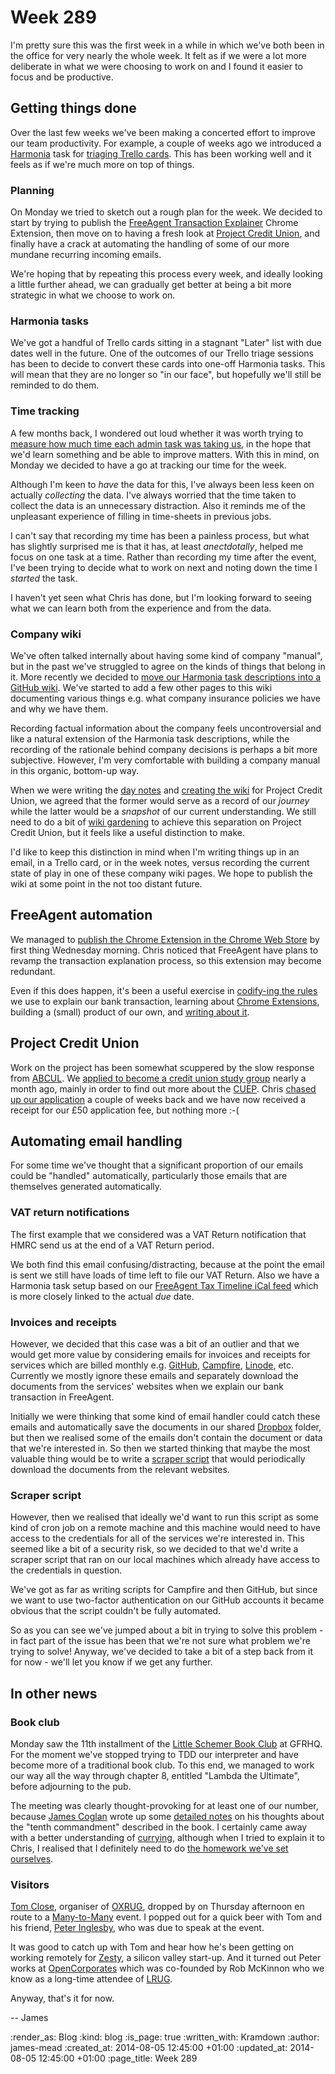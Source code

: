 Week 289
========

I'm pretty sure this was the first week in a while in which we've both been in the office for very nearly the whole week. It felt as if we were a lot more deliberate in what we were choosing to work on and I found it easier to focus and be productive.

## Getting things done

Over the last few weeks we've been making a concerted effort to improve our team productivity. For example, a couple of weeks ago we introduced a [Harmonia][] task for [triaging Trello cards][]. This has been working well and it feels as if we're much more on top of things.

### Planning

On Monday we tried to sketch out a rough plan for the week. We decided to start by trying to publish the [FreeAgent Transaction Explainer][] Chrome Extension, then move on to having a fresh look at [Project Credit Union][], and finally have a crack at automating the handling of some of our more mundane recurring incoming emails.

We're hoping that by repeating this process every week, and ideally looking a little further ahead, we can gradually get better at being a bit more strategic in what we choose to work on.

### Harmonia tasks

We've got a handful of Trello cards sitting in a stagnant "Later" list with due dates well in the future. One of the outcomes of our Trello triage sessions has been to decide to convert these cards into one-off Harmonia tasks. This will mean that they are no longer so "in our face", but hopefully we'll still be reminded to do them.

### Time tracking

A few months back, I wondered out loud whether it was worth trying to [measure how much time each admin task was taking us][], in the hope that we'd learn something and be able to improve matters. With this in mind, on Monday we decided to have a go at tracking our time for the week.

Although I'm keen to _have_ the data for this, I've always been less keen on actually _collecting_ the data. I've always worried that the time taken to collect the data is an unnecessary distraction. Also it reminds me of the unpleasant experience of filling in time-sheets in previous jobs.

I can't say that recording my time has been a painless process, but what has slightly surprised me is that it has, at least _anectdotally_, helped me focus on one task at a time. Rather than recording my time after the event, I've been trying to decide what to work on next and noting down the time I _started_ the task.

I haven't yet seen what Chris has done, but I'm looking forward to seeing what we can learn both from the experience and from the data.

### Company wiki

We've often talked internally about having some kind of company "manual", but in the past we've struggled to agree on the kinds of things that belong in it. More recently we decided to [move our Harmonia task descriptions into a GitHub wiki][]. We've started to add a few other pages to this wiki documenting various things e.g. what company insurance policies we have and why we have them.

Recording factual information about the company feels uncontroversial and like a natural extension of the Harmonia task descriptions, while the recording of the rationale behind company decisions is perhaps a bit more subjective. However, I'm very comfortable with building a company manual in this organic, bottom-up way.

When we were writing the [day notes][] and [creating the wiki][] for Project Credit Union, we agreed that the former would serve as a record of our _journey_ while the latter would be a _snapshot_ of our current understanding. We still need to do a bit of [wiki gardening][] to achieve this separation on Project Credit Union, but it feels like a useful distinction to make.

I'd like to keep this distinction in mind when I'm writing things up in an email, in a Trello card, or in the week notes, versus recording the current state of play in one of these company wiki pages. We hope to publish the wiki at some point in the not too distant future.

## FreeAgent automation

We managed to [publish the Chrome Extension in the Chrome Web Store][] by first thing Wednesday morning. Chris noticed that FreeAgent have plans to revamp the transaction explanation process, so this extension may become redundant.

Even if this does happen, it's been a useful exercise in [codify-ing the rules][] we use to explain our bank transaction, learning about [Chrome Extensions][], building a (small) product of our own, and [writing about it][].

## Project Credit Union

Work on the project has been somewhat scuppered by the slow response from [ABCUL][]. We [applied to become a credit union study group][] nearly a month ago, mainly in order to find out more about the [CUEP][]. Chris [chased up our application][] a couple of weeks back and we have now received a receipt for our £50 application fee, but nothing more :-(

## Automating email handling

For some time we've thought that a significant proportion of our emails could be "handled" automatically, particularly those emails that are themselves generated automatically.

### VAT return notifications

The first example that we considered was a VAT Return notification that HMRC send us at the end of a VAT Return period.

We both find this email confusing/distracting, because at the point the email is sent we still have loads of time left to file our VAT Return. Also we have a Harmonia task setup based on our [FreeAgent Tax Timeline iCal feed][] which is more closely linked to the actual _due_ date.

### Invoices and receipts

However, we decided that this case was a bit of an outlier and that we would get more value by considering emails for invoices and receipts for services which are billed monthly e.g. [GitHub][], [Campfire][], [Linode][], etc. Currently we mostly ignore these emails and separately download the documents from the services' websites when we explain our bank transaction in FreeAgent.

Initially we were thinking that some kind of email handler could catch these emails and automatically save the documents in our shared [Dropbox][] folder, but then we realised some of the emails don't contain the document or data that we're interested in. So then we started thinking that maybe the most valuable thing would be to write a [scraper script][] that would periodically download the documents from the relevant websites.

### Scraper script

However, then we realised that ideally we'd want to run this script as some kind of cron job on a remote machine and this machine would need to have access to the credentials for all of the services we're interested in. This seemed like a bit of a security risk, so we decided to that we'd write a scraper script that ran on our local machines which already have access to the credentials in question.

We've got as far as writing scripts for Campfire and then GitHub, but since we want to use two-factor authentication on our GitHub accounts it became obvious that the script couldn't be fully automated. 

So as you can see we've jumped about a bit in trying to solve this problem - in fact part of the issue has been that we're not sure what problem we're trying to solve! Anyway, we've decided to take a bit of a step back from it for now - we'll let you know if we get any further.

## In other news

### Book club

Monday saw the 11th installment of the [Little Schemer Book Club][] at GFRHQ. For the moment we've stopped trying to TDD our interpreter and have become more of a traditional book club. To this end, we managed to work our way all the way through chapter 8, entitled "Lambda the Ultimate", before adjourning to the pub.

The meeting was clearly thought-provoking for at least one of our number, because [James Coglan][] wrote up some [detailed notes][] on his thoughts about the "tenth commandment" described in the book. I certainly came away with a better understanding of [currying][], although when I tried to explain it to Chris, I realised that I definitely need to do [the homework we've set ourselves][].

### Visitors

[Tom Close][], organiser of [OXRUG][], dropped by on Thursday afternoon en route to a [Many-to-Many][] event. I popped out for a quick beer with Tom and his friend, [Peter Inglesby][], who was due to speak at the event.

It was good to catch up with Tom and hear how he's been getting on working remotely for [Zesty][], a silicon valley start-up. And it turned out Peter works at [OpenCorporates][] which was co-founded by Rob McKinnon who we know as a long-time attendee of [LRUG][].

Anyway, that's it for now.

-- James

[Harmonia]: https://harmonia.io
[triaging Trello cards]: /week-287#trello
[FreeAgent Transaction Explainer]: https://github.com/freerange/freeagent_transaction_explainer
[day notes]: https://github.com/freerange/bank/wiki#progress
[creating the wiki]: https://github.com/freerange/bank/wiki
[wiki gardening]: https://www.socialtext.net/exchange/gardening
[publish the Chrome Extension in the Chrome Web Store]: https://chrome.google.com/webstore/detail/freeagent-transaction-exp/lgpgdkoopbcppnipcnbodcobjmhagmim?hl=en&gl=GB
[codify-ing the rules]: https://github.com/freerange/freeagent_transaction_explainer/blob/master/rules.json
[Chrome Extensions]: https://developer.chrome.com/extensions
[writing about it]: /chrome-extension-for-explaining-bank-transactions-in-freeagent
[Project Credit Union]: /credit-union
[ABCUL]: http://www.abcul.org/
[applied to become a credit union study group]: /project-credit-union-day-8#study-group-application
[CUEP]: https://github.com/freerange/bank/wiki/Credit-Union-Expansion-Project
[chased up our application]: /week-288#project-credit-union
[FreeAgent Tax Timeline iCal feed]: http://www.freeagent.com/support/kb/tax/tax-timeline-feed
[GitHub]: https://github.com/
[Campfire]: https://campfirenow.com/
[Linode]: https://www.linode.com/
[Dropbox]: https://dropbox.com/
[scraper script]: http://en.wikipedia.org/wiki/Web_scraping
[measure how much time each admin task was taking us]: /week-274#company-admin
[move our Harmonia task descriptions into a GitHub wiki]: /week-274#company-admin
[Little Schemer Book Club]: http://lanyrd.com/series/little-schemer-book-club/
[James Coglan]: http://jcoglan.com/
[detailed notes]: https://gist.github.com/jcoglan/cc12bd0f0c077c487c04
[currying]: http://en.wikipedia.org/wiki/Currying
[the homework we've set ourselves]: https://groups.google.com/d/msg/computationbook/XJ0q0GWaYNw/BW8Ne6DdfO4J
[Tom Close]: https://www.linkedin.com/in/tomclose
[OXRUG]: http://oxrug.org
[Many-to-Many]: http://www.manytomany.co.uk/
[Peter Inglesby]: https://twitter.com/inglesp
[Zesty]: http://www.zesty.com/
[OpenCorporates]: https://opencorporates.com/
[LRUG]: http://lrug.org

:render_as: Blog
:kind: blog
:is_page: true
:written_with: Kramdown
:author: james-mead
:created_at: 2014-08-05 12:45:00 +01:00
:updated_at: 2014-08-05 12:45:00 +01:00
:page_title: Week 289
